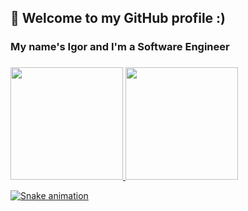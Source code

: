 ## 👋 Welcome to my GitHub profile :)
### My name's Igor and I'm a Software Engineer 
###




<div>
<a href="https://github.com/igormgomes">
<img height="180em" src="https://github-readme-stats.vercel.app/api/top-langs/?username=igormgomes&layout=compact&langs_count=7&theme=dracula"/>
<img height="180em" src="https://github-readme-stats.vercel.app/api?username=igormgomes&show_icons=true&theme=dracula&include_all_commits=true&count_private=true"/>
</div>
  
![Snake animation](https://github.com/igormgomes/igormgomes/blob/output/github-contribution-grid-snake.svg)

<!--
**igormgomes/igormgomes** is a ✨ _special_ ✨ repository because its `README.md` (this file) appears on your GitHub profile.

Here are some ideas to get you started:

- 🔭 I’m currently working on ...
- 🌱 I’m currently learning ...
- 👯 I’m looking to collaborate on ...
- 🤔 I’m looking for help with ...
- 💬 Ask me about ...
- 📫 How to reach me: ...
- 😄 Pronouns: ...
- ⚡ Fun fact: ...
-->
